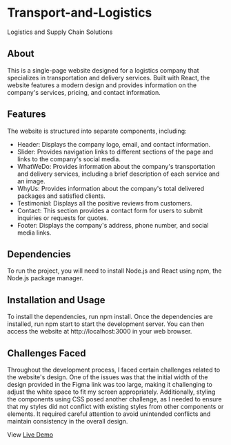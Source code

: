 # Transport-and-Logistics
Logistics and Supply Chain Solutions

## About
This is a single-page website designed for a logistics company that specializes in transportation and delivery services. Built with React, the website features a modern design and provides information on the company's services, pricing, and contact information.

## Features
The website is structured into separate components, including:

- Header: Displays the company logo, email, and contact information.
- Slider: Provides navigation links to different sections of the page and links to the company's social media.
- WhatWeDo: Provides information about the company's transportation and delivery services, including a brief description of each service and an image.
- WhyUs: Provides information about the company's total delivered packages and satisfied clients.
- Testimonial: Displays all the positive reviews from customers.
- Contact: This section provides a contact form for users to submit inquiries or requests for quotes.
- Footer: Displays the company's address, phone number, and social media links.

## Dependencies
To run the project, you will need to install Node.js and React using npm, the Node.js package manager.

## Installation and Usage
To install the dependencies, run npm install. Once the dependencies are installed, run npm start to start the development server. You can then access the website at http://localhost:3000 in your web browser.

## Challenges Faced
Throughout the development process, I faced certain challenges related to the website's design. One of the issues was that the initial width of the design provided in the Figma link was too large, making it challenging to adjust the white space to fit my screen appropriately. Additionally, styling the components using CSS posed another challenge, as I needed to ensure that my styles did not conflict with existing styles from other components or elements. It required careful attention to avoid unintended conflicts and maintain consistency in the overall design.

View [Live Demo](https://transport-and-logistics-fqur5c85d-duruobinnafranklin-gmailcom.vercel.app/)